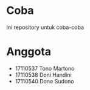 # Coba

Ini repository untuk coba-coba

# Anggota

* 17110537 Tono Martono
* 17110538 Doni Handini
* 17110540 Dono Sudono

